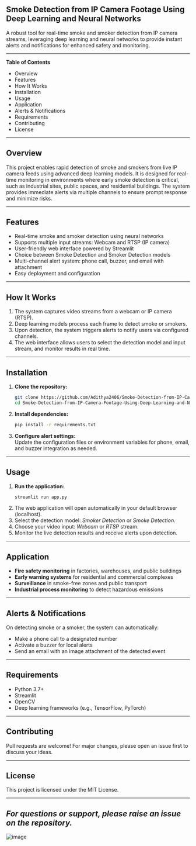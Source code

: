 ## Smoke Detection from IP Camera Footage Using Deep Learning and Neural Networks
A robust tool for real-time smoke and smoker detection from IP camera streams, leveraging deep learning and neural networks to provide instant alerts and notifications for enhanced safety and monitoring.

---
**Table of Contents**
- Overview  
- Features  
- How It Works  
- Installation  
- Usage  
- Application  
- Alerts & Notifications  
- Requirements  
- Contributing  
- License  

---
## Overview
This project enables rapid detection of smoke and smokers from live IP camera feeds using advanced deep learning models. It is designed for real-time monitoring in environments where early smoke detection is critical, such as industrial sites, public spaces, and residential buildings. The system provides immediate alerts via multiple channels to ensure prompt response and minimize risks.

---
## Features
- Real-time smoke and smoker detection using neural networks  
- Supports multiple input streams: Webcam and RTSP (IP camera)  
- User-friendly web interface powered by Streamlit  
- Choice between Smoke Detection and Smoker Detection models  
- Multi-channel alert system: phone call, buzzer, and email with attachment  
- Easy deployment and configuration  

---
## How It Works
1. The system captures video streams from a webcam or IP camera (RTSP).
2. Deep learning models process each frame to detect smoke or smokers.
3. Upon detection, the system triggers alerts to notify users via configured channels.
4. The web interface allows users to select the detection model and input stream, and monitor results in real time.

---
## Installation
1. **Clone the repository:**
   ```bash
   git clone https://github.com/Adithya2406/Smoke-Detection-from-IP-Camera-Footage-Using-Deep-Learning-and-Neural-Networks.git
   cd Smoke-Detection-from-IP-Camera-Footage-Using-Deep-Learning-and-Neural-Networks
   ```
2. **Install dependencies:**
   ```bash
   pip install -r requirements.txt
   ```
3. **Configure alert settings:**  
   Update the configuration files or environment variables for phone, email, and buzzer integration as needed.

---
## Usage
1. **Run the application:**
   ```bash
   streamlit run app.py
   ```
2. The web application will open automatically in your default browser (localhost).
3. Select the detection model: *Smoker Detection* or *Smoke Detection*.
4. Choose your video input: *Webcam* or *RTSP* stream.
5. Monitor the live detection results and receive alerts upon detection.

---
## Application
- **Fire safety monitoring** in factories, warehouses, and public buildings
- **Early warning systems** for residential and commercial complexes
- **Surveillance** in smoke-free zones and public transport
- **Industrial process monitoring** to detect hazardous emissions

---
## Alerts & Notifications
On detecting smoke or a smoker, the system can automatically:
- Make a phone call to a designated number
- Activate a buzzer for local alerts
- Send an email with an image attachment of the detected event

---
## Requirements
- Python 3.7+
- Streamlit
- OpenCV
- Deep learning frameworks (e.g., TensorFlow, PyTorch)

---
## Contributing
Pull requests are welcome! For major changes, please open an issue first to discuss your ideas.

---
## License
This project is licensed under the MIT License.

---
*For questions or support, please raise an issue on the repository.*
---

![image](https://github.com/OmkarDaivajna/Smoke_Detection/assets/117528879/4dc0e113-fd9b-44bd-9a8c-a1e8d187e334)

